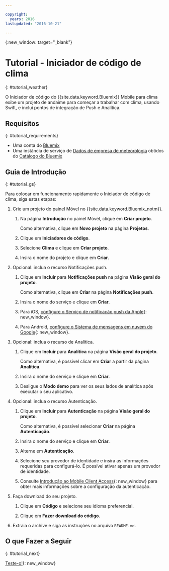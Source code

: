 ```yaml
---

copyright:
  years: 2016
lastupdated: "2016-10-21"

---
```

{:new_window: target="_blank"}

# Tutorial - Iniciador de código de clima
{: #tutorial_weather}

O Iniciador de código do {{site.data.keyword.Bluemix}} Mobile para clima
exibe um projeto de andaime para começar a trabalhar com clima, usando Swift, e inclui
pontos de integração de Push e Analítica.


## Requisitos
{: #tutorial_requirements}

* Uma conta do [Bluemix](http://bluemix.net)
* Uma instância de serviço de
[Dados de
empresa de meteorologia](https://console.{DomainName}/catalog/services/weather-company-data/) obtidos do
[Catálogo do Bluemix](https://console.{DomainName}/catalog/)


## Guia de Introdução
{: #tutorial_gs}

Para colocar em funcionamento rapidamente o Iniciador de código de clima, siga estas etapas:

1. Crie um projeto do painel Móvel no {{site.data.keyword.Bluemix_notm}}.

   1. Na página **Introdução** no painel Móvel, clique em **Criar projeto**.

      Como alternativa, clique em **Novo projeto** na página **Projetos**.

   2. Clique em **Iniciadores de código**.

   3. Selecione **Clima** e clique em **Criar projeto**.

   4. Insira o nome do projeto e clique em **Criar**.

2. Opcional: inclua o recurso Notificações push.

   1. Clique em **Incluir** para **Notificações push** na página **Visão geral do projeto**.

      Como alternativa, clique em **Criar** na página **Notificações push**.

   2. Insira o nome do serviço e clique em **Criar**.

   3. Para iOS, [configure o Serviço de notificação push da Apple](/docs/services/mobilepush/t_push_provider_ios.html){: new_window}.

   4. Para Android,
[configure o Sistema de
mensagens em nuvem do Google](/docs/services/mobilepush/t_push_provider_android.html){: new_window}.
   
3. Opcional: inclua o recurso de Analítica.

   1. Clique em **Incluir** para **Analítica** na página **Visão geral do projeto**.

      Como alternativa, é possível clicar em **Criar** a partir da página **Analítica**.

   2. Insira o nome do serviço e clique em **Criar**.
   
   3. Desligue o **Modo demo** para ver os seus lados de analítica após executar o seu aplicativo.

4. Opcional: inclua o recurso Autenticação.

   1. Clique em **Incluir** para **Autenticação** na página **Visão geral do projeto**.

      Como alternativa, é possível selecionar **Criar** na página **Autenticação**.

   2. Insira o nome do serviço e clique em **Criar**.
   
   3. Alterne em **Autenticação**.
   
   4. Selecione seu provedor de identidade e insira as informações requeridas para configurá-lo. É possível ativar apenas um provedor de identidade.

   5. Consulte [Introdução ao Mobile Client Access](/docs/services/mobileaccess/index.html){: new_window} para obter mais informações sobre a configuração da autenticação.

5. Faça download do seu projeto.

   1. Clique em **Código** e selecione seu idioma preferencial.

   2. Clique em **Fazer download do código**.

5. Extraia o archive e siga as instruções no arquivo `README.md`.


## O que Fazer a Seguir
{: #tutorial_next}

[Teste-o!](http://console.{DomainName}/mobile/create-project?starter=fad1d49e-f7b6-3aff-9b53-14673fca4399){: new_window}
